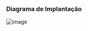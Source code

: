 ### Diagrama de Implantação

![image](https://github.com/user-attachments/assets/25b3999d-fc27-4e82-bb5a-42c6434ad004)
